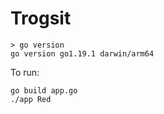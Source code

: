 # Trogsit

```
> go version
go version go1.19.1 darwin/arm64
```

To run:

```
go build app.go
./app Red
```
